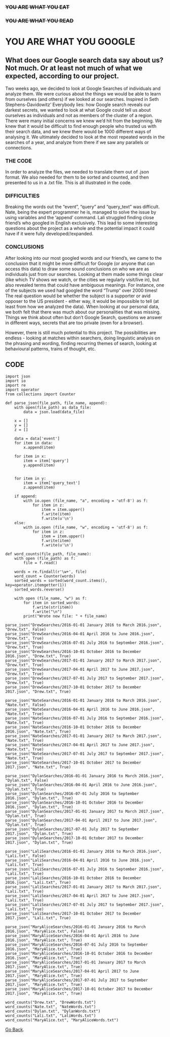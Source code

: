 ### ~~YOU ARE WHAT YOU EAT~~
### ~~YOU ARE WHAT YOU READ~~
# YOU ARE WHAT YOU GOOGLE

## What does our Google search data say about us? Not much. Or at least not much of what we expected, according to our project.

Two weeks ago, we decided to look at Google Searches of individuals and analyze them. We were curious about the things we would be able to learn from ourselves (and others) if we looked at our searches. Inspired in Seth Stephens-Davidowitz’ Everybody lies: how Google search reveals our darkest secrets, we wanted to look at what Google could tell us about ourselves as individuals and not as members of the cluster of a region. There were many initial concerns we knew we’d hit from the beginning. We knew that it would be difficult to find enough people who trusted us with their search data, and we knew there would be 1000 different ways of analysing it. We ultimately decided to look at the most repeated words in the searches of a year, and analyze from there if we saw any parallels or connections. 

### THE CODE

In order to analyze the files, we needed to translate them out of .json format. We also needed for them to be sorted and counted, and then presented to us in a .txt file. This is all illustrated in the code.

### DIFFICULTIES

Breaking the words out the “event”, “query” and “query_text” was difficult. Nate, being the expert programmer he is, managed to solve the issue by using variables and the ‘append’ command. 
Lali struggled finding close friend’s who googled in English exclusively. This lead to some interesting questions about the project as a whole and the potential impact it could have if it were fully developed//expanded. 

### CONCLUSIONS

After looking into our most googled words and our friend’s, we came to the conclusion that it might be more difficult for Google (or anyone that can access this data) to draw some sound conclusions on who we are as individuals just from our searches. Looking at them made some things clear (like which TV shows we watch, or the cities we regularly visit/live in), but also revealed terms that could have ambiguous meanings. For instance, one of the subjects we used had googled the word “Trump” over 2000 times! The real question would be whether the subject is a supporter or avid opposer to the US president - either way, it would be impossible to tell (at least from how we analyzed the data). When looking at our personal data, we both felt that there was much about our personalities that was missing. Things we think about often but don’t Google Search, questions we answer in different ways, secrets that are too private (even for a browser). 

However,  there is still much potential to this project. The possibilities are endless - looking at matches within searchers, doing linguistic analysis on the phrasing and wording, finding recurring themes of search, looking at behavioural patterns, trains of thought, etc. 



## CODE 


	import json
	import io
	import re
	import operator
	from collections import Counter
	
	def parse_json(file_path, file_name, append):
		with open(file_path) as data_file:    
			data = json.load(data_file)
	
		x = []
		y = []
		z = []
	
		data = data['event']
		for item in data:
			x.append(item)
	
		for item in x:
			item = item['query']
			y.append(item)
	
	
		for item in y:
			item = item['query_text']
			z.append(item)
	
		if append:
			with io.open (file_name, "a", encoding = 'utf-8') as f:
				for item in z:
					item = item.upper()
					f.write(item)
					f.write(u'\n')
		else:
			with io.open (file_name, "w", encoding = 'utf-8') as f:
				for item in z:
					item = item.upper()
					f.write(item)
					f.write(u'\n')
	
	def word_counts(file_path, file_name):
		with open (file_path) as f:
			file = f.read()
	
		words = re.findall(r'\w+', file)
		word_count = Counter(words)
		sorted_words = sorted(word_count.items(), key=operator.itemgetter(1))
		sorted_words.reverse()
	
		with open (file_name, "w") as f:
			for item in sorted_words:
				f.write(str(item))
				f.write("\n")
			print("Wrote new file: " + file_name)
	
	parse_json("DrewSearches/2016-01-01 January 2016 to March 2016.json", "Drew.txt", False)
	parse_json("DrewSearches/2016-04-01 April 2016 to June 2016.json", "Drew.txt", True)
	parse_json("DrewSearches/2016-07-01 July 2016 to September 2016.json", "Drew.txt", True)
	parse_json("DrewSearches/2016-10-01 October 2016 to December 2016.json", "Drew.txt", True)
	parse_json("DrewSearches/2017-01-01 January 2017 to March 2017.json", "Drew.txt", True)
	parse_json("DrewSearches/2017-04-01 April 2017 to June 2017.json", "Drew.txt", True)
	parse_json("DrewSearches/2017-07-01 July 2017 to September 2017.json", "Drew.txt", True)
	parse_json("DrewSearches/2017-10-01 October 2017 to December 2017.json", "Drew.txt", True)
	
	parse_json("NateSearches/2016-01-01 January 2016 to March 2016.json", "Nate.txt", False)
	parse_json("NateSearches/2016-04-01 April 2016 to June 2016.json", "Nate.txt", True)
	parse_json("NateSearches/2016-07-01 July 2016 to September 2016.json", "Nate.txt", True)
	parse_json("NateSearches/2016-10-01 October 2016 to December 2016.json", "Nate.txt", True)
	parse_json("NateSearches/2017-01-01 January 2017 to March 2017.json", "Nate.txt", True)
	parse_json("NateSearches/2017-04-01 April 2017 to June 2017.json", "Nate.txt", True)
	parse_json("NateSearches/2017-07-01 July 2017 to September 2017.json", "Nate.txt", True)
	parse_json("NateSearches/2017-10-01 October 2017 to December 2017.json", "Nate.txt", True)
	
	parse_json("DylanSearches/2016-01-01 January 2016 to March 2016.json", "Dylan.txt", False)
	parse_json("DylanSearches/2016-04-01 April 2016 to June 2016.json", "Dylan.txt", True)
	parse_json("DylanSearches/2016-07-01 July 2016 to September 2016.json", "Dylan.txt", True)
	parse_json("DylanSearches/2016-10-01 October 2016 to December 2016.json", "Dylan.txt", True)
	parse_json("DylanSearches/2017-01-01 January 2017 to March 2017.json", "Dylan.txt", True)
	parse_json("DylanSearches/2017-04-01 April 2017 to June 2017.json", "Dylan.txt", True)
	parse_json("DylanSearches/2017-07-01 July 2017 to September 2017.json", "Dylan.txt", True)
	parse_json("DylanSearches/2017-10-01 October 2017 to December 2017.json", "Dylan.txt", True)
	
	parse_json("LaliSearches/2016-01-01 January 2016 to March 2016.json", "Lali.txt", False)
	parse_json("LaliSearches/2016-04-01 April 2016 to June 2016.json", "Lali.txt", True)
	parse_json("LaliSearches/2016-07-01 July 2016 to September 2016.json", "Lali.txt", True)
	parse_json("LaliSearches/2016-10-01 October 2016 to December 2016.json", "Lali.txt", True)
	parse_json("LaliSearches/2017-01-01 January 2017 to March 2017.json", "Lali.txt", True)
	parse_json("LaliSearches/2017-04-01 April 2017 to June 2017.json", "Lali.txt", True)
	parse_json("LaliSearches/2017-07-01 July 2017 to September 2017.json", "Lali.txt", True)
	parse_json("LaliSearches/2017-10-01 October 2017 to December 2017.json", "Lali.txt", True)
	
	parse_json("MaryAliceSearches/2016-01-01 January 2016 to March 2016.json", "MaryAlice.txt", False)
	parse_json("MaryAliceSearches/2016-04-01 April 2016 to June 2016.json", "MaryAlice.txt", True)
	parse_json("MaryAliceSearches/2016-07-01 July 2016 to September 2016.json", "MaryAlice.txt", True)
	parse_json("MaryAliceSearches/2016-10-01 October 2016 to December 2016.json", "MaryAlice.txt", True)
	parse_json("MaryAliceSearches/2017-01-01 January 2017 to March 2017.json", "MaryAlice.txt", True)
	parse_json("MaryAliceSearches/2017-04-01 April 2017 to June 2017.json", "MaryAlice.txt", True)
	parse_json("MaryAliceSearches/2017-07-01 July 2017 to September 2017.json", "MaryAlice.txt", True)
	parse_json("MaryAliceSearches/2017-10-01 October 2017 to December 2017.json", "MaryAlice.txt", True)
	
	word_counts("Drew.txt", "DrewWords.txt")
	word_counts("Nate.txt", "NateWords.txt")
	word_counts("Dylan.txt", "DylanWords.txt")
	word_counts("Lali.txt", "LaliWords.txt")
	word_counts("MaryAlice.txt", "MaryAliceWords.txt")
	
[Go Back](Philosophy-Of-Data).